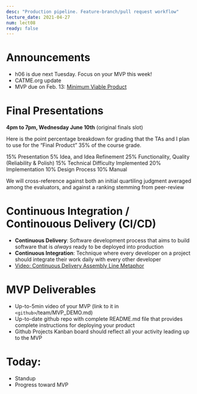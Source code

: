 ```yaml
---
desc: "Production pipeline. Feature-branch/pull request workflow"
lecture_date: 2021-04-27
num: lect08
ready: false
---
```


# Announcements
* h06 is due next Tuesday. Focus on your MVP this week!  
* CATME.org update
* MVP due on Feb. 13: [Minimum Viable Product](https://en.wikipedia.org/wiki/Minimum_viable_product)

# Final Presentations 

**4pm to 7pm, Wednesday June 10th** (original finals slot)

Here is the point percentage breakdown for grading that the TAs and I plan to use for the “Final Product” 35% of the course grade.

15% Presentation
5% Idea, and Idea Refinement
25% Functionality, Quality (Reliability & Polish)
15% Technical Difficulty Implemented
20% Implementation
10% Design Process
10% Manual

We will cross-reference against both an initial quartiling judgment averaged among the evaluators, and against a ranking stemming from peer-review

# Continuous Integration / Continouous Delivery (CI/CD) 

* **Continuous Delivery**: Software development process that aims to build software that is *always* ready to be deployed into production
* **Continuous Integration**: Technique where every developer on a project should integrate their work daily with every other developer
* [Video: Continuous Delivery Assembly Line Metaphor](http://www.youtube.com/watch?v=SIaVsG7m8n4)

# MVP Deliverables

* Up-to-5min video of your MVP (link to it in `<github>`/team/MVP_DEMO.md) 
* Up-to-date github repo with complete README.md file that provides complete instructions for deploying your product
* Github Projects Kanban board should reflect all your activity leading up to the MVP 


# Today:

* Standup
* Progress toward MVP
